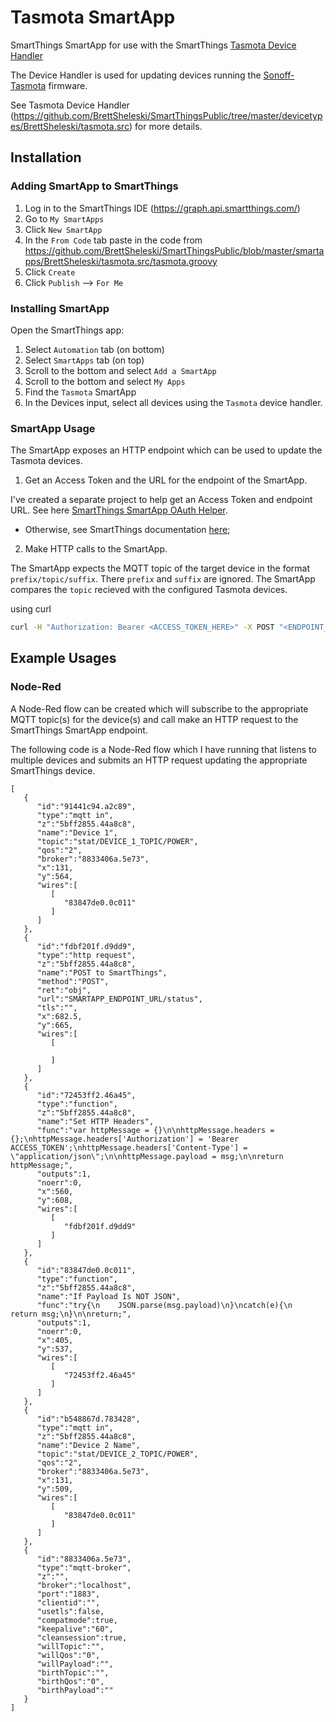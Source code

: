# Tasmota SmartApp
SmartThings SmartApp for use with the SmartThings [Tasmota Device Handler](https://github.com/BrettSheleski/SmartThingsPublic/tree/master/devicetypes/BrettSheleski/tasmota.src)

The Device Handler is used for updating devices running the [Sonoff-Tasmota](https://github.com/arendst/Sonoff-Tasmota) firmware.

See Tasmota Device Handler (https://github.com/BrettSheleski/SmartThingsPublic/tree/master/devicetypes/BrettSheleski/tasmota.src) for more details.

## Installation
### Adding SmartApp to SmartThings
1. Log in to the SmartThings IDE (https://graph.api.smartthings.com/)
2. Go to `My SmartApps`
3. Click `New SmartApp`
4. In the `From Code` tab paste in the code from https://github.com/BrettSheleski/SmartThingsPublic/blob/master/smartapps/BrettSheleski/tasmota.src/tasmota.groovy
5. Click `Create`
6. Click `Publish` --> `For Me`

### Installing SmartApp
Open the SmartThings app:
1.  Select `Automation` tab (on bottom)
2.  Select `SmartApps` tab (on top)
3.  Scroll to the bottom and select `Add a SmartApp`
4.  Scroll to the bottom and select `My Apps`
5.  Find the `Tasmota` SmartApp
6.  In the Devices input, select all devices using the `Tasmota` device handler.

### SmartApp Usage
The SmartApp exposes an HTTP endpoint which can be used to update the Tasmota devices.

1.  Get an Access Token and the URL for the endpoint of the SmartApp.

I've created a separate project to help get an Access Token and endpoint URL. See here [SmartThings SmartApp OAuth Helper](https://github.com/BrettSheleski/SmartThings-SmartApp-OAuth-Helper).
- Otherwise, see SmartThings documentation [here](http://docs.smartthings.com/en/latest/smartapp-web-services-developers-guide/authorization.html);

2.  Make HTTP calls to the SmartApp.

The SmartApp expects the MQTT topic of the target device in the format `prefix/topic/suffix`.  There `prefix` and `suffix` are ignored.  The SmartApp compares the `topic` recieved with the configured Tasmota devices.

using curl
```bash
curl -H "Authorization: Bearer <ACCESS_TOKEN_HERE>" -X POST "<ENDPOINT_URL_HERE>/status" -H "Content-Type: application/json" --data "{topic : 'prefix/<DEVICE_MQTT_TOPIC>/suffix'}"
```



## Example Usages
### Node-Red
A Node-Red flow can be created which will subscribe to the appropriate MQTT topic(s) for the device(s) and call make an HTTP request to the SmartThings SmartApp endpoint.

The following code is a Node-Red flow which I have running that listens to multiple devices and submits an HTTP request updating the appropriate SmartThings device.
```
[  
   {  
      "id":"91441c94.a2c89",
      "type":"mqtt in",
      "z":"5bff2855.44a8c8",
      "name":"Device 1",
      "topic":"stat/DEVICE_1_TOPIC/POWER",
      "qos":"2",
      "broker":"8833406a.5e73",
      "x":131,
      "y":564,
      "wires":[  
         [  
            "83847de0.0c011"
         ]
      ]
   },
   {  
      "id":"fdbf201f.d9dd9",
      "type":"http request",
      "z":"5bff2855.44a8c8",
      "name":"POST to SmartThings",
      "method":"POST",
      "ret":"obj",
      "url":"SMARTAPP_ENDPOINT_URL/status",
      "tls":"",
      "x":682.5,
      "y":665,
      "wires":[  
         [  

         ]
      ]
   },
   {  
      "id":"72453ff2.46a45",
      "type":"function",
      "z":"5bff2855.44a8c8",
      "name":"Set HTTP Headers",
      "func":"var httpMessage = {}\n\nhttpMessage.headers = {};\nhttpMessage.headers['Authorization'] = 'Bearer ACCESS_TOKEN';\nhttpMessage.headers['Content-Type'] = \"application/json\";\n\nhttpMessage.payload = msg;\n\nreturn httpMessage;",
      "outputs":1,
      "noerr":0,
      "x":560,
      "y":608,
      "wires":[  
         [  
            "fdbf201f.d9dd9"
         ]
      ]
   },
   {  
      "id":"83847de0.0c011",
      "type":"function",
      "z":"5bff2855.44a8c8",
      "name":"If Payload Is NOT JSON",
      "func":"try{\n    JSON.parse(msg.payload)\n}\ncatch(e){\n    return msg;\n}\n\nreturn;",
      "outputs":1,
      "noerr":0,
      "x":405,
      "y":537,
      "wires":[  
         [  
            "72453ff2.46a45"
         ]
      ]
   },
   {  
      "id":"b548867d.783428",
      "type":"mqtt in",
      "z":"5bff2855.44a8c8",
      "name":"Device 2 Name",
      "topic":"stat/DEVICE_2_TOPIC/POWER",
      "qos":"2",
      "broker":"8833406a.5e73",
      "x":131,
      "y":509,
      "wires":[  
         [  
            "83847de0.0c011"
         ]
      ]
   },
   {  
      "id":"8833406a.5e73",
      "type":"mqtt-broker",
      "z":"",
      "broker":"localhost",
      "port":"1883",
      "clientid":"",
      "usetls":false,
      "compatmode":true,
      "keepalive":"60",
      "cleansession":true,
      "willTopic":"",
      "willQos":"0",
      "willPayload":"",
      "birthTopic":"",
      "birthQos":"0",
      "birthPayload":""
   }
]
```
